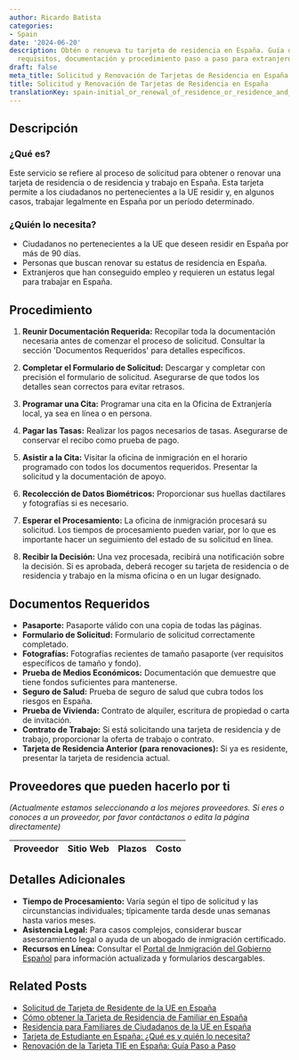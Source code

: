 ```yaml
---
author: Ricardo Batista
categories:
- Spain
date: '2024-06-20'
description: Obtén o renueva tu tarjeta de residencia en España. Guía detallada sobre
  requisitos, documentación y procedimiento paso a paso para extranjeros.
draft: false
meta_title: Solicitud y Renovación de Tarjetas de Residencia en España
title: Solicitud y Renovación de Tarjetas de Residencia en España
translationKey: spain-initial_or_renewal_of_residence_or_residence_and_work_card
---
```



## Descripción
### ¿Qué es?
Este servicio se refiere al proceso de solicitud para obtener o renovar una tarjeta de residencia o de residencia y trabajo en España. Esta tarjeta permite a los ciudadanos no pertenecientes a la UE residir y, en algunos casos, trabajar legalmente en España por un período determinado.

### ¿Quién lo necesita?
- Ciudadanos no pertenecientes a la UE que deseen residir en España por más de 90 días.
- Personas que buscan renovar su estatus de residencia en España.
- Extranjeros que han conseguido empleo y requieren un estatus legal para trabajar en España.

## Procedimiento

1. **Reunir Documentación Requerida:** Recopilar toda la documentación necesaria antes de comenzar el proceso de solicitud. Consultar la sección 'Documentos Requeridos' para detalles específicos.

2. **Completar el Formulario de Solicitud:** Descargar y completar con precisión el formulario de solicitud. Asegurarse de que todos los detalles sean correctos para evitar retrasos.

3. **Programar una Cita:** Programar una cita en la Oficina de Extranjería local, ya sea en línea o en persona.

4. **Pagar las Tasas:** Realizar los pagos necesarios de tasas. Asegurarse de conservar el recibo como prueba de pago.

5. **Asistir a la Cita:** Visitar la oficina de inmigración en el horario programado con todos los documentos requeridos. Presentar la solicitud y la documentación de apoyo.

6. **Recolección de Datos Biométricos:** Proporcionar sus huellas dactilares y fotografías si es necesario.

7. **Esperar el Procesamiento:** La oficina de inmigración procesará su solicitud. Los tiempos de procesamiento pueden variar, por lo que es importante hacer un seguimiento del estado de su solicitud en línea.

8. **Recibir la Decisión:** Una vez procesada, recibirá una notificación sobre la decisión. Si es aprobada, deberá recoger su tarjeta de residencia o de residencia y trabajo en la misma oficina o en un lugar designado.

## Documentos Requeridos

- **Pasaporte:** Pasaporte válido con una copia de todas las páginas.
- **Formulario de Solicitud:** Formulario de solicitud correctamente completado.
- **Fotografías:** Fotografías recientes de tamaño pasaporte (ver requisitos específicos de tamaño y fondo).
- **Prueba de Medios Económicos:** Documentación que demuestre que tiene fondos suficientes para mantenerse.
- **Seguro de Salud:** Prueba de seguro de salud que cubra todos los riesgos en España.
- **Prueba de Vivienda:** Contrato de alquiler, escritura de propiedad o carta de invitación.
- **Contrato de Trabajo:** Si está solicitando una tarjeta de residencia y de trabajo, proporcionar la oferta de trabajo o contrato.
- **Tarjeta de Residencia Anterior (para renovaciones):** Si ya es residente, presentar la tarjeta de residencia actual.

## Proveedores que pueden hacerlo por ti 
_(Actualmente estamos seleccionando a los mejores proveedores. Si eres o conoces a un proveedor, por favor contáctanos o edita la página directamente)_

| Proveedor        |     Sitio Web     |     Plazos    |       Costo      |
| :-------------: | :-------------: |  :-------------: | :-------------: |

## Detalles Adicionales
- **Tiempo de Procesamiento:** Varía según el tipo de solicitud y las circunstancias individuales; típicamente tarda desde unas semanas hasta varios meses.
- **Asistencia Legal:** Para casos complejos, considerar buscar asesoramiento legal o ayuda de un abogado de inmigración certificado.
- **Recursos en Línea:** Consultar el [Portal de Inmigración del Gobierno Español](http://extranjeros.inclusion.gob.es) para información actualizada y formularios descargables.

## Related Posts

- [Solicitud de Tarjeta de Residente de la UE en España](https://tramitit.com/es/guides/spain/solicitud_de_tarjeta_de_residente_comunitario/)
- [Cómo obtener la Tarjeta de Residencia de Familiar en España](https://tramitit.com/es/guides/spain/tarjeta_de_residencia_de_familiar_de_ciudadano_de_la_uni%C3%B3n_europea/)
- [Residencia para Familiares de Ciudadanos de la UE en España](https://tramitit.com/es/guides/spain/solicitud_de_la_tarjeta_de_residencia_de_familiar_de_comunitario/)
- [Tarjeta de Estudiante en España: ¿Qué es y quién lo necesita?](https://tramitit.com/es/guides/spain/tarjeta_de_estudiantes_para_extranjeros_inicial_o_renovaci%C3%B3n/)
- [Renovación de la Tarjeta TIE en España: Guía Paso a Paso](https://tramitit.com/es/guides/spain/renovacion_de_la_tarjeta_de_residente_comunitario/)